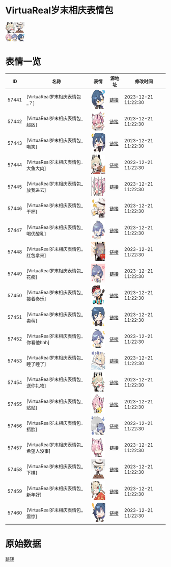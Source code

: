 # VirtuaReal岁末相庆表情包

<img src="./cover.png" height="60" alt="cover" />

# 表情一览

|ID|名称|表情|源地址|修改时间|
|----|----|----|----|----|
|57441|[VirtuaReal岁末相庆表情包_？]|<img src="./pic/057441_%5BVirtuaReal岁末相庆表情包_？%5D.png" height="60" alt="？"/>|[链接](https://i0.hdslb.com/bfs/emote/c8b0cbe192002c77358a514a831f22df76401f21.png)|2023-12-21 11:22:30|
|57442|[VirtuaReal岁末相庆表情包_超凶]|<img src="./pic/057442_%5BVirtuaReal岁末相庆表情包_超凶%5D.png" height="60" alt="超凶"/>|[链接](https://i0.hdslb.com/bfs/emote/5b4a9e263e35b227fcb83b6dadae219762a8958a.png)|2023-12-21 11:22:30|
|57443|[VirtuaReal岁末相庆表情包_嘲笑]|<img src="./pic/057443_%5BVirtuaReal岁末相庆表情包_嘲笑%5D.png" height="60" alt="嘲笑"/>|[链接](https://i0.hdslb.com/bfs/emote/b1ec6e60fb65624bd34d34302c7f31d8d79f4c05.png)|2023-12-21 11:22:30|
|57444|[VirtuaReal岁末相庆表情包_大鱼大肉]|<img src="./pic/057444_%5BVirtuaReal岁末相庆表情包_大鱼大肉%5D.png" height="60" alt="大鱼大肉"/>|[链接](https://i0.hdslb.com/bfs/emote/98df5ab0a4618f8b9c33b58834e7cbd1a5389ecb.png)|2023-12-21 11:22:30|
|57445|[VirtuaReal岁末相庆表情包_放我进去]|<img src="./pic/057445_%5BVirtuaReal岁末相庆表情包_放我进去%5D.png" height="60" alt="放我进去"/>|[链接](https://i0.hdslb.com/bfs/emote/8cb5ca139f3b0eed7107d7efe6e8982c09987174.png)|2023-12-21 11:22:30|
|57446|[VirtuaReal岁末相庆表情包_干杯]|<img src="./pic/057446_%5BVirtuaReal岁末相庆表情包_干杯%5D.png" height="60" alt="干杯"/>|[链接](https://i0.hdslb.com/bfs/emote/79ad35e3aa16d38b7e6fc14c4c00427c8a57bcde.png)|2023-12-21 11:22:30|
|57447|[VirtuaReal岁末相庆表情包_喝优酸乳]|<img src="./pic/057447_%5BVirtuaReal岁末相庆表情包_喝优酸乳%5D.png" height="60" alt="喝优酸乳"/>|[链接](https://i0.hdslb.com/bfs/emote/efb99bca386f32549838ee9d36740169783bf3bb.png)|2023-12-21 11:22:30|
|57448|[VirtuaReal岁末相庆表情包_红包拿来]|<img src="./pic/057448_%5BVirtuaReal岁末相庆表情包_红包拿来%5D.png" height="60" alt="红包拿来"/>|[链接](https://i0.hdslb.com/bfs/emote/51765e9799965d702dd16e573c9e60d4197af8a9.png)|2023-12-21 11:22:30|
|57449|[VirtuaReal岁末相庆表情包_花痴]|<img src="./pic/057449_%5BVirtuaReal岁末相庆表情包_花痴%5D.png" height="60" alt="花痴"/>|[链接](https://i0.hdslb.com/bfs/emote/e71b3bf36bd15393c618720c90342d108efcf00d.png)|2023-12-21 11:22:30|
|57450|[VirtuaReal岁末相庆表情包_接着奏乐]|<img src="./pic/057450_%5BVirtuaReal岁末相庆表情包_接着奏乐%5D.png" height="60" alt="接着奏乐"/>|[链接](https://i0.hdslb.com/bfs/emote/f13e230faee59153e839ddbb2fde461c7882e42e.png)|2023-12-21 11:22:30|
|57451|[VirtuaReal岁末相庆表情包_卖萌]|<img src="./pic/057451_%5BVirtuaReal岁末相庆表情包_卖萌%5D.png" height="60" alt="卖萌"/>|[链接](https://i0.hdslb.com/bfs/emote/918b8163bb8b92b26f8d1b941cc4cda806dbfdbd.png)|2023-12-21 11:22:30|
|57452|[VirtuaReal岁末相庆表情包_你看他hhh]|<img src="./pic/057452_%5BVirtuaReal岁末相庆表情包_你看他hhh%5D.png" height="60" alt="你看他hhh"/>|[链接](https://i0.hdslb.com/bfs/emote/17be99d27fb004f12924e6632a08df48d08caab7.png)|2023-12-21 11:22:30|
|57453|[VirtuaReal岁末相庆表情包_睡了睡了]|<img src="./pic/057453_%5BVirtuaReal岁末相庆表情包_睡了睡了%5D.png" height="60" alt="睡了睡了"/>|[链接](https://i0.hdslb.com/bfs/emote/55699dcf1caba36317ae7187038b3313a369dd1f.png)|2023-12-21 11:22:30|
|57454|[VirtuaReal岁末相庆表情包_送你礼物]|<img src="./pic/057454_%5BVirtuaReal岁末相庆表情包_送你礼物%5D.png" height="60" alt="送你礼物"/>|[链接](https://i0.hdslb.com/bfs/emote/ac2b6ed36dc8f03f2d7f25504e6f9d2a5d4b0286.png)|2023-12-21 11:22:30|
|57455|[VirtuaReal岁末相庆表情包_贴贴]|<img src="./pic/057455_%5BVirtuaReal岁末相庆表情包_贴贴%5D.png" height="60" alt="贴贴"/>|[链接](https://i0.hdslb.com/bfs/emote/95f18954ba4558165cc52d7cf0cb904af904d4e9.png)|2023-12-21 11:22:30|
|57456|[VirtuaReal岁末相庆表情包_捂脸]|<img src="./pic/057456_%5BVirtuaReal岁末相庆表情包_捂脸%5D.png" height="60" alt="捂脸"/>|[链接](https://i0.hdslb.com/bfs/emote/34eaa08613a48ac032a0eb863a8d5df686889b05.png)|2023-12-21 11:22:30|
|57457|[VirtuaReal岁末相庆表情包_希望人没事]|<img src="./pic/057457_%5BVirtuaReal岁末相庆表情包_希望人没事%5D.png" height="60" alt="希望人没事"/>|[链接](https://i0.hdslb.com/bfs/emote/1cd0444da1dc3158380eefcc15751592ad2c876f.png)|2023-12-21 11:22:30|
|57458|[VirtuaReal岁末相庆表情包_下棋]|<img src="./pic/057458_%5BVirtuaReal岁末相庆表情包_下棋%5D.png" height="60" alt="下棋"/>|[链接](https://i0.hdslb.com/bfs/emote/6c8b6235a0dde6aaae7c349286e8f12639fd3f76.png)|2023-12-21 11:22:30|
|57459|[VirtuaReal岁末相庆表情包_新年好]|<img src="./pic/057459_%5BVirtuaReal岁末相庆表情包_新年好%5D.png" height="60" alt="新年好"/>|[链接](https://i0.hdslb.com/bfs/emote/fcc60f1699890386c64e71cd04b209636859f69f.png)|2023-12-21 11:22:30|
|57460|[VirtuaReal岁末相庆表情包_震惊]|<img src="./pic/057460_%5BVirtuaReal岁末相庆表情包_震惊%5D.png" height="60" alt="震惊"/>|[链接](https://i0.hdslb.com/bfs/emote/652a1a758e5777f51e85e7e81fb96d7b24de4a58.png)|2023-12-21 11:22:30|

# 原始数据

[跳转](./raw.json)

